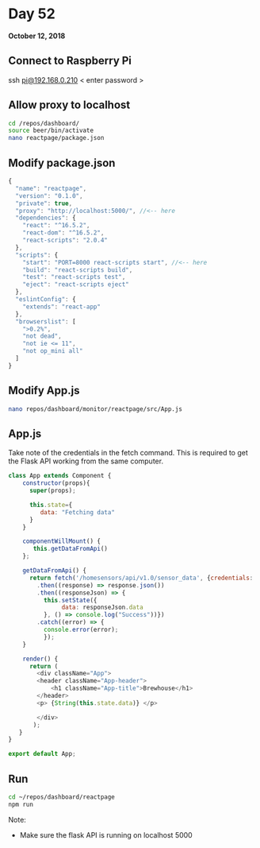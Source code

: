 # Day 52

**October 12, 2018** 

## Connect to Raspberry Pi  
ssh pi@192.168.0.210 < enter password >  

## Allow proxy to localhost
```bash
cd /repos/dashboard/
source beer/bin/activate
nano reactpage/package.json
```

## Modify package.json
```js
{
  "name": "reactpage",
  "version": "0.1.0",
  "private": true,
  "proxy": "http://localhost:5000/", //<-- here
  "dependencies": {
    "react": "^16.5.2",
    "react-dom": "^16.5.2",
    "react-scripts": "2.0.4"
  },
  "scripts": {
    "start": "PORT=8000 react-scripts start", //<-- here
    "build": "react-scripts build",
    "test": "react-scripts test",
    "eject": "react-scripts eject"
  },
  "eslintConfig": {
    "extends": "react-app"
  },
  "browserslist": [
    ">0.2%",
    "not dead",
    "not ie <= 11",
    "not op_mini all"
  ]
}
```

## Modify App.js
```bash
nano repos/dashboard/monitor/reactpage/src/App.js
```

## App.js
Take note of the credentials in the fetch command. This is required to get the Flask API working from the same computer.
```js
class App extends Component {
    constructor(props){
      super(props);

      this.state={
         data: "Fetching data"
      }
    }

    componentWillMount() {
       this.getDataFromApi()
    };

    getDataFromApi() {
      return fetch('/homesensors/api/v1.0/sensor_data', {credentials: 'same-origin'})
        .then((response) => response.json())
        .then((responseJson) => {
          this.setState({
               data: responseJson.data
          }, () => console.log("Success"))})
        .catch((error) => {
          console.error(error);
          });
    }

    render() {
      return (
        <div className="App">
        <header className="App-header">
            <h1 className="App-title">Brewhouse</h1>
        </header>
        <p> {String(this.state.data)} </p>

        </div>
       );
   }
}

export default App;
```

## Run
```bash
cd ~/repos/dashboard/reactpage
npm run
```

Note:
* Make sure the flask API is running on localhost 5000









